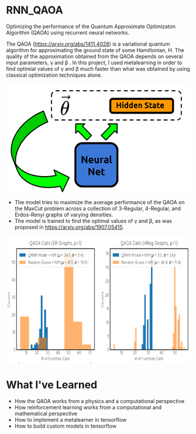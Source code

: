 # RNN_QAOA
Optimizing the performance of the Quantum Approximate Optimizaton Algorithm (QAOA) using recurrent neural networks. 

The QAOA (https://arxiv.org/abs/1411.4028) is a variational quantum algorithm for approximating the ground state of some Hamiltonian, H. The quality of the approximation obtained from the QAOA depends on several input parameters, &gamma; and &beta; . In this project, I used metalearning in order to find optimial values of &gamma; and &beta; much faster than what was obtained by using classical optimization techniques alone. 

<p align="center">
  <img width="600" height="300" src="images/RNN_Model.PNG">
</p>

* The model tries to maximize the average performance of the QAOA on the MaxCut problem across a collection of 3-Regular, 4-Regular, and Erdos-Renyi graphs of varying densities.
* The model is trained to find the optimal values of &gamma; and &beta;, as was proposed in https://arxiv.org/abs/1907.05415. 

<p align="center">
  <img width="700" height="350" src="images/RNN_Perf.PNG">
</p>

# What I've Learned
* How the QAOA works from a physics and a computational perspective
* How reinforcement learning works from a computational and mathematical perspective 
* How to implement a metalearner in tensorflow
* How to build custom models in tensorflow
